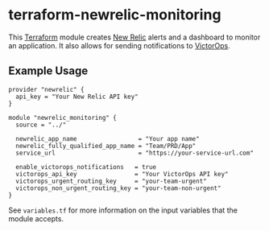 # terraform-newrelic-monitoring

This [Terraform](https://www.terraform.io) module creates [New Relic](https://newrelic.com) alerts and a dashboard to monitor an application. It also allows for sending notifications to [VictorOps](https://victorops.com).

## Example Usage

```hcl
provider "newrelic" {
  api_key = "Your New Relic API key"
}

module "newrelic_monitoring" {
  source = "../"

  newrelic_app_name                 = "Your app name"
  newrelic_fully_qualified_app_name = "Team/PRD/App"
  service_url                       = "https://your-service-url.com"

  enable_victorops_notifications   = true
  victorops_api_key                = "Your VictorOps API key"
  victorops_urgent_routing_key     = "your-team-urgent"
  victorops_non_urgent_routing_key = "your-team-non-urgent"
}
```

See `variables.tf` for more information on the input variables that the module accepts.